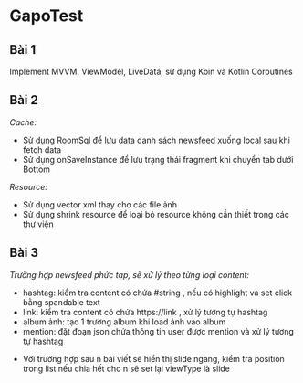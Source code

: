 # GapoTest

## Bài 1
 Implement MVVM, ViewModel, LiveData, sử dụng Koin và Kotlin Coroutines 

## Bài 2
 *Cache:*
 + Sử dụng RoomSql để lưu data danh sách newsfeed xuống local sau khi fetch data
 + Sử dụng onSaveInstance để lưu trạng thái fragment khi chuyển tab dưới Bottom
 
 *Resource:*
 + Sử dụng vector xml thay cho các file ảnh
 + Sử dụng shrink resource để loại bỏ resource không cần thiết trong các thư viện
 
 ## Bài 3
*Trường hợp newsfeed phức tạp, sẽ xử lý theo từng loại content:*
- hashtag: kiểm tra content có chứa #string , nếu có highlight và set click bằng spandable text
- link: kiểm tra content có chứa https://link , xử lý tương tự hashtag
- album ảnh: tạo 1 trường album khi load ảnh vào album
- mention: đặt đoạn json chứa thông tin user được mention và xử lý tương tự hashtag

* Với trường hợp sau n bài viết sẽ hiển thị slide ngang, kiểm tra position trong list nếu chia hết cho n sẽ set lại viewType là slide
 
